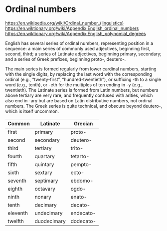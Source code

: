 # Ordinal numbers

https://en.wikipedia.org/wiki/Ordinal_number_(linguistics)
https://en.wiktionary.org/wiki/Appendix:English_ordinal_numbers
https://en.wiktionary.org/wiki/Appendix:English_polynomial_degrees

English has several series of ordinal numbers, representing position in a sequence: a main series of commonly used adjectives, beginning first, second, third; a series of Latinate adjectives, beginning primary, secondary; and a series of Greek prefixes, beginning proto-, deutero-.

The main series is formed regularly from lower cardinal numbers, starting with the single digits, by replacing the last word with the corresponding ordinal (e.g., “twenty-first”, “hundred-twentieth”), or suffixing -th to a single word (e.g., tenth), or -eth for the multiples of ten ending in -y (e.g., twentieth). The Latinate series is formed from Latin numbers, but numbers above tertiary are very rare, and frequently confused with arities, which also end in -ary but are based on Latin distributive numbers, not ordinal numbers. The Greek series is quite technical, and obscure beyond deutero-, which is itself uncommon.



| Common   | Latinate    | Grecian   |
|----------|-------------|-----------|
| first    | primary     | proto-    |
| second   | secondary   | deutero-  |
| third    | tertiary    | trito-    |
| fourth   | quartary    | tetarto-  |
| fifth    | quintary    | pempto-   |
| sixth    | sextary     | ecto-     |
| seventh  | septimary   | ebdomo-   |
| eighth   | octavary    | ogdo-     |
| ninth    | nonary      | enato-    |
| tenth    | decimary    | decato-   |
| eleventh | undecimary  | endecato- |
| twelfth  | duodecimary | dodecato- |
